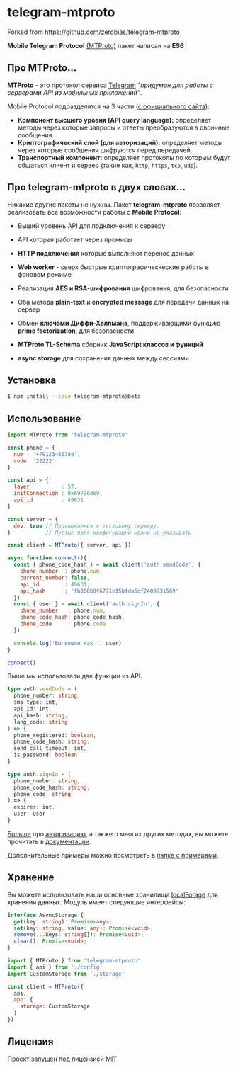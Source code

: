 # telegram-mtproto
Forked from https://github.com/zerobias/telegram-mtproto

**Mobile Telegram Protocol** [(MTProto)](https://core.telegram.org/mtproto) пакет написан на **ES6**

## Про MTProto...

**MTProto** - это протокол сервиса [Telegram](http://www.telegram.org) _"придуман для работы с серверами API из мобильных приложений"_.

Mobile Protocol подразделятся на 3 части ([с официального сайта](https://core.telegram.org/mtproto#general-description)):

 - **Компонент высшего уровня (API query language):** определяет методы через которые запросы и ответы преобразуются в двоичные сообщения.
 - **Криптографический слой (для авторизаций):** определяет методы через которые сообщения шифруются перед передачей.
 - **Транспортный компонент:** определяет протоколы по которым будут общаться клиент и сервер (такие как, `http`, `https`, `tcp`, `udp`).


## Про telegram-mtproto в двух словах...

Никакие другие пакеты не нужны.
Пакет **telegram-mtproto** позволяет реализовать все возможности работы с **Mobile Protocol**:

 - Выший уровень API для подключения к серверу

 - API которая работает через промисы

 - **HTTP подключения** которые выполняют перенос данных

 - **Web worker** - сверх быстрые криптографическеские работы в фоновом режиме

 - Реализация **AES и RSA-шифрования** шифрования, для безопасности

 - Оба метода **plain-text** и **encrypted message** для передачи данных на сервер

 - Обмен **ключами Диффи-Хеллмана**, поддерживающими функцию **prime factorization**, для безопасности

 - **MTProto TL-Schema** сборник **JavaScript классов и функций**

 - **async storage** для сохранения данных между сессиями


## Установка

```bash
$ npm install --save telegram-mtproto@beta
```

## Использование

```javascript
import MTProto from 'telegram-mtproto'

const phone = {
  num : '+79123456789',
  code: '22222'
}

const api = {
  layer          : 57,
  initConnection : 0x69796de9,
  api_id         : 49631
}

const server = {
  dev: true // Подключаемся к тестовому серверу.
}           // Пустые поля конфигураций можно не указывать

const client = MTProto({ server, api })

async function connect(){
  const { phone_code_hash } = await client('auth.sendCode', {
    phone_number  : phone.num,
    current_number: false,
    api_id        : 49631,
    api_hash      : 'fb050b8f6771e15bfda5df2409931569'
  })
  const { user } = await client('auth.signIn', {
    phone_number   : phone.num,
    phone_code_hash: phone_code_hash,
    phone_code     : phone.code
  })

  console.log('Вы вошли как ', user)
}

connect()
```

Выше мы использовали две функции из API.

```typescript
type auth.sendCode = (
  phone_number: string,
  sms_type: int,
  api_id: int,
  api_hash: string,
  lang_code: string
) => {
  phone_registered: boolean,
  phone_code_hash: string,
  send_call_timeout: int,
  is_password: boolean
}

type auth.signIn = (
  phone_number: string,
  phone_code_hash: string,
  phone_code: string
) => {
  expires: int,
  user: User
}
```
[Больше][send-code] про [авторизацию][sign-in], а также о многих других методах, вы можете прочитать в [документации][docs].

Дополнительные примеры можно посмотреть в [папке с примерами][examples].

## Хранение

Вы можете использовать наши основные хранилища [localForage][localForage] для хранения данных.
Модуль имеет следующие интерфейсы:

```typescript
interface AsyncStorage {
  get(key: string): Promise<any>;
  set(key: string, value: any): Promise<void>;
  remove(...keys: string[]): Promise<void>;
  clear(): Promise<void>;
}
```

```javascript
import { MTProto } from 'telegram-mtproto'
import { api } from './config'
import CustomStorage from './storage'

const client = MTProto({
  api,
  app: {
    storage: CustomStorage
  }
})

```

## Лицензия

Проект запущен под лицензией [MIT](./LICENSE)

[examples]: https://github.com/zerobias/telegram-mtproto/tree/develop/examples
[localForage]: https://github.com/localForage/localForage
[docs]: https://core.telegram.org/
[send-code]: https://core.telegram.org/method/auth.sendCode
[sign-in]: https://core.telegram.org/method/auth.signIn
[npm-url]: https://www.npmjs.org/package/telegram-mtproto
[npm-image]: https://badge.fury.io/js/telegram-mtproto.svg
